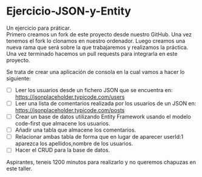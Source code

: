 # Ejercicio-JSON-y-Entity
Un ejercicio para práticar.  
Primero creamos un fork de este proyecto desde nuestro GitHub. Una vez tenemos el fork lo clonamos en nuestro ordenador. Luego creamos una nueva rama que será sobre la que trabajaremos  y realizamos la práctica.
Una vez terminado hacemos un pull requests para integrarla en este proyecto.  
  
Se trata de crear una aplicación de consola en la cual vamos a  hacer lo siguiente:  
- [ ] Leer los usuarios desde un fichero JSON que se encuentra en: 
https://jsonplaceholder.typicode.com/users  
- [ ] Leer una lista de comentarios realizada por los usuarios de un JSON en: https://jsonplaceholder.typicode.com/posts 
- [ ] Crear un base de datos utilizando Entity Framework usando el modelo code-first que almacene los usuarios.
- [ ] Añadir una tabla que almacene los comentarios.
- [ ] Relacionar ambas tabla de forma que en lugar de aparecer userId:1 aparezca los apellidos,nombre de los usuarios.
- [ ] Hacer el CRUD para la base de datos.  

Aspirantes, teneis  1200 minutos para realizarlo y no queremos chapuzas en este taller.
